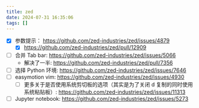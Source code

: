 ```yaml
---
title: zed
date: 2024-07-31 16:35:06
tags: []
---
```

- [x] 参数提示： https://github.com/zed-industries/zed/issues/4879
    - [x] https://github.com/zed-industries/zed/pull/12909
- [ ] 合并 Tab bar: https://github.com/zed-industries/zed/issues/5066
    - 解决了一半: https://github.com/zed-industries/zed/pull/7356
- [ ] 选择 Python 环境: https://github.com/zed-industries/zed/issues/7646
- [ ] easymotion vim: https://github.com/zed-industries/zed/issues/4930
    - [ ] 更多关于是否使用系统剪切板的选项（其实是为了关闭 d 复制的同时使用系统粘贴板）: https://github.com/zed-industries/zed/issues/11313
- [ ] Jupyter notebook: https://github.com/zed-industries/zed/issues/5273
